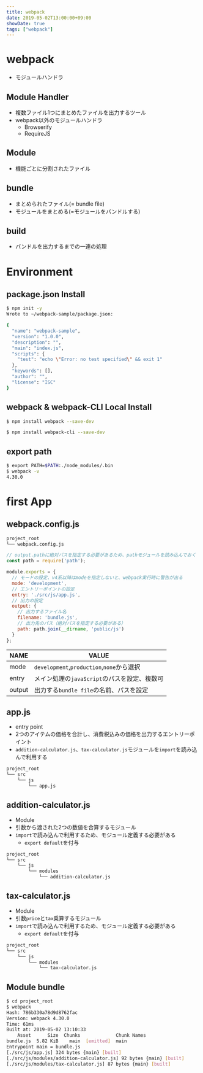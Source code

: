 ```yaml
---
title: webpack
date: 2019-05-02T13:00:00+09:00
showDate: true
tags: ["webpack"]
---
```


# webpack
- モジュールハンドラ
## Module Handler
- 複数ファイル1つにまとめたファイルを出力するツール
- webpack以外のモジュールハンドラ
  - Browserify
  - RequireJS
## Module
- 機能ごとに分割されたファイル
## bundle
- まとめられたファイル(= bundle file)
- モジュールをまとめる(=モジュールをバンドルする)
## build
- バンドルを出力するまでの一連の処理

# Environment
## package.json Install
```bash
$ npm init -y
Wrote to ~/webpack-sample/package.json:

{
  "name": "webpack-sample",
  "version": "1.0.0",
  "description": "",
  "main": "index.js",
  "scripts": {
    "test": "echo \"Error: no test specified\" && exit 1"
  },
  "keywords": [],
  "author": "",
  "license": "ISC"
}
```
## webpack & webpack-CLI Local Install
```bash
$ npm install webpack --save-dev
```
```bash
$ npm install webpack-cli --save-dev
```
## export path
```bash
$ export PATH=$PATH:./node_modules/.bin
$ webpack -v
4.30.0
```

# first App
## webpack.config.js
```bash
project_root
└── webpack.config.js
```

```js
// output.pathに絶対パスを指定する必要があるため、pathモジュールを読み込んでおく
const path = require('path');

module.exports = {
  // モードの設定、v4系以降はmodeを指定しないと、webpack実行時に警告が出る
  mode: 'development',
  // エントリーポイントの設定
  entry: './src/js/app.js',
  // 出力の設定
  output: {
    // 出力するファイル名
    filename: 'bundle.js',
    // 出力先のパス（絶対パスを指定する必要がある）
    path: path.join(__dirname, 'public/js')
  }
};
```

| NAME | VALUE |
|---|---|
| mode | `development`,`production`,`none`から選択 |
| entry | メイン処理の`javaScript`のパスを設定、複数可 |
| output | 出力する`bundle file`の名前、パスを設定 |

## app.js
- entry point
- 2つのアイテムの価格を合計し、消費税込みの価格を出力するエントリーポイント
- `addition-calculator.js`、`tax-calculator.js`モジュールを`import`を読み込んで利用する

```bash
project_root
└── src
    └── js
        └── app.js
```

## addition-calculator.js
- Module
- 引数から渡された2つの数値を合算するモジュール
- `import`で読み込んで利用するため、モジュール定義する必要がある
  - `export default`を付与

```bash
project_root
└── src
    └── js
        └── modules
            └── addition-calculator.js
```

## tax-calculator.js
- Module
- 引数`price`と`tax`乗算するモジュール
- `import`で読み込んで利用するため、モジュール定義する必要がある
  - `export default`を付与

```bash
project_root
└── src
    └── js
        └── modules
            └── tax-calculator.js
```

## Module bundle
```bash
$ cd project_root
$ webpack
Hash: 786b330a78d9d8762fac
Version: webpack 4.30.0
Time: 61ms
Built at: 2019-05-02 13:10:33
    Asset      Size  Chunks             Chunk Names
bundle.js  5.82 KiB    main  [emitted]  main
Entrypoint main = bundle.js
[./src/js/app.js] 324 bytes {main} [built]
[./src/js/modules/addition-calculator.js] 92 bytes {main} [built]
[./src/js/modules/tax-calculator.js] 87 bytes {main} [built]
```
